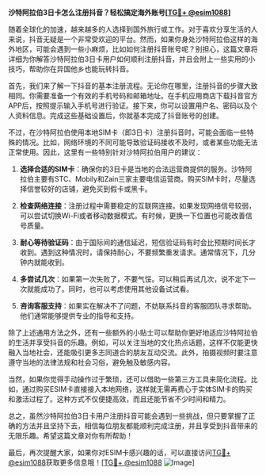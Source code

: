 **沙特阿拉伯3日卡怎么注册抖音？轻松搞定海外账号[[TG💪+ @esim1088](https://t.me/s/esim1088)]**

随着全球化的加速，越来越多的人选择到国外旅行或工作。对于喜欢分享生活的人来说，抖音无疑是一个非常受欢迎的平台。然而，如果你身处沙特阿拉伯这样的海外地区，可能会遇到一些小麻烦，比如如何注册抖音账号呢？别担心，这篇文章将详细为你解答沙特阿拉伯3日卡用户如何顺利注册抖音，并且会附上一些实用的小技巧，帮助你在异国他乡也能玩转抖音。

首先，我们来了解一下抖音的基本注册流程。无论你在哪里，注册抖音的步骤大致相同。你需要准备一个有效的手机号码和邮箱地址。在手机应用商店下载抖音官方APP后，按照提示输入手机号进行验证。接下来，你可以设置用户名、密码以及个人资料信息。完成这些基础设置后，你就基本完成了抖音账号的创建。

不过，在沙特阿拉伯使用本地SIM卡（即3日卡）注册抖音时，可能会面临一些特殊的情况。比如，网络环境的不同可能导致验证码接收不及时，或者某些功能无法正常使用。因此，这里有一些特别针对沙特阿拉伯用户的建议：

1. **选择合适的SIM卡**：确保你的3日卡是当地的合法运营商提供的服务。沙特阿拉伯主要有STC、Mobily和Zain三家主要电信运营商。购买SIM卡时，尽量选择信誉较好的店铺，避免买到假卡或黑卡。

2. **检查网络连接**：注册过程中需要稳定的互联网连接。如果发现网络信号较弱，可以尝试切换Wi-Fi或者移动数据模式。有时候，更换一下位置也可能改善信号质量。

3. **耐心等待验证码**：由于国际间的通信延迟，短信验证码有时会比预期时间长才收到。遇到这种情况时，请保持耐心，不要频繁重发请求。通常情况下，几分钟内就能收到。

4. **多尝试几次**：如果第一次失败了，不要气馁。可以稍后再试几次，说不定下一次就能成功了。同时，也可以考虑使用其他设备试试看。

5. **咨询客服支持**：如果实在解决不了问题，不妨联系抖音的客服团队寻求帮助。他们通常能够提供专业的指导和支持。

除了上述通用方法之外，还有一些额外的小贴士可以帮助你更好地适应沙特阿拉伯的生活并享受抖音的乐趣。例如，可以关注当地的文化热点话题，这样不仅能更快融入当地社会，还能吸引更多志同道合的朋友互动交流。此外，拍摄视频时要注意遵守当地的法律法规和社会习俗，避免触及敏感内容。

当然，如果你觉得手动操作过于繁琐，还可以借助一些第三方工具来简化流程。比如，通过购买ESIM卡直接接入本地网络，这样就无需再费心于实体SIM卡的购买和激活过程了。这种方式不仅便捷高效，而且还能节省不少时间和精力。

总之，虽然沙特阿拉伯3日卡用户注册抖音可能会遇到一些挑战，但只要掌握了正确的方法并且坚持下去，相信每位朋友都能顺利完成注册，并且享受到抖音带来的无限乐趣。希望这篇文章对你有所帮助！

最后，再次提醒大家，如果你对ESIM卡感兴趣的话，可以直接访问[TG💪+ @esim1088](https://t.me/s/esim1088)获取更多信息哦！[[TG💪+ @esim1088](https://t.me/s/esim1088) ![Image](https://i.postimg.cc/4NQfJmqS/Snipaste-2025-05-13-00-14-12.png)]